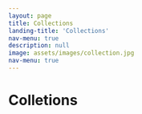 ```yaml
---
layout: page
title: Collections
landing-title: 'Collections'
nav-menu: true
description: null
image: assets/images/collection.jpg
nav-menu: true
---
```


<h1>Colletions</h1>
